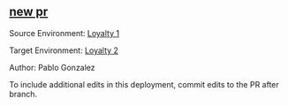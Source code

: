 ## [new pr](https://app-staging.salto.io/orgs/93da2f34-bcd8-4717-b816-24b9889f953c/envs/6ee8a10b-188a-4023-a540-4e17c09cbe23/deployments/1625a4a7-b0b1-4895-9654-5abf83724ab5)

Source Environment: [Loyalty 1](https://app-staging.salto.io/orgs/93da2f34-bcd8-4717-b816-24b9889f953c/envs/8cc2232b-6f44-4685-98cc-054fc012ce44) 

Target Environment: [Loyalty 2](https://app-staging.salto.io/orgs/93da2f34-bcd8-4717-b816-24b9889f953c/envs/6ee8a10b-188a-4023-a540-4e17c09cbe23) 

Author: Pablo Gonzalez

To include additional edits in this deployment, commit edits to the PR after branch.